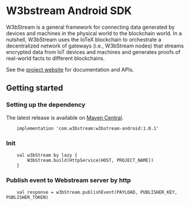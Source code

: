 # W3bstream Android SDK

W3bStream is a general framework for connecting data generated by devices and machines in the
physical world to the blockchain world. In a nutshell, W3bStream uses the IoTeX blockchain to
orchestrate a decentralized network of gateways (i.e., W3bStream nodes) that streams encrypted data
from IoT devices and machines and generates proofs of real-world facts to different blockchains.

See the [project website](https://handbook-mug-590108.framer.app/) for documentation and APIs.

## Getting started

### Setting up the dependency
The latest release is available on [Maven Central](https://search.maven.org/artifact/com.w3bstream/w3bstream-android/1.0/aar).

```
    implementation 'com.w3bstream:w3bstream-android:1.0.1'
```

### Init
```
    val w3bStream by lazy {
        W3bStream.build(HttpService(HOST, PROJECT_NAME))
    }
```

### Publish event to Webstream server by http
```   
    val response = w3bStream.publishEvent(PAYLOAD, PUBLISHER_KEY, PUBLISHER_TOKEN)
```
